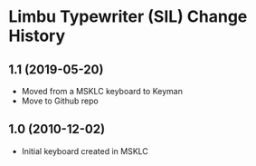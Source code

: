 Limbu Typewriter (SIL) Change History
====================

1.1 (2019-05-20)
----------------
* Moved from a MSKLC keyboard to Keyman
* Move to Github repo

1.0 (2010-12-02)
----------------
* Initial keyboard created in MSKLC
